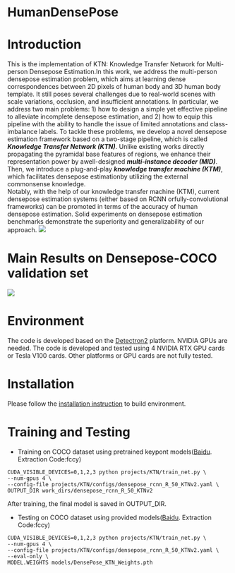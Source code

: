 # HumanDensePose

# Introduction
This is the implementation of KTN: Knowledge Transfer Network for Multi-person Densepose Estimation.In this work, we address the multi-person densepose estimation problem, which aims at learning dense correspondences between 2D pixels of human body and 3D human body template. It still poses several challenges due to real-world scenes with scale variations, occlusion, and insufficient annotations. 
In particular, we address two main problems: 1) how to design a simple yet effective pipeline to alleviate incomplete densepose estimation, and 2) how to equip this pipeline with the ability to handle the issue of limited annotations and class-imbalance labels. 
To tackle these problems, we develop a novel densepose estimation framework based on a two-stage pipeline, which is called ***Knowledge Transfer Network (KTN)***. 
Unlike existing works directly propagating the pyramidal base features of regions, we enhance their representation power by awell-designed ***multi-instance decoder (MID)***. 
Then, we introduce a plug-and-play ***knowledge transfer machine (KTM)***, which facilitates densepose estimationby utilizing the external commonsense knowledge.  
Notably, with the help of our knowledge transfer machine (KTM), current densepose estimation systems (either based on RCNN orfully-convolutional frameworks) can be promoted in terms of the accuracy of human densepose estimation.
Solid experiments on densepose estimation benchmarks demonstrate the superiority and generalizability of our approach. 
![](https://github.com/cfm-wxh/TSN/blob/master/visualization/KTN.png)
# Main Results on Densepose-COCO validation set
![](https://github.com/cfm-wxh/TSN/blob/master/visualization/main_result.jpg)
# Environment
The code is developed based on the [Detectron2](https://github.com/facebookresearch/detectron2) platform. NVIDIA GPUs are needed. The code is developed and tested using 4 NVIDIA RTX GPU cards or Tesla V100 cards. Other platforms or GPU cards are not fully tested.
# Installation
Please follow the [installation instruction](https://github.com/facebookresearch/detectron2) to build environment.
# Training and Testing
- Training on COCO dataset using pretrained keypont models([Baidu](https://pan.baidu.com/s/1OyuimZ4Xd6rtC3iD4SbyZQ 
). Extraction Code:fccy)
```
CUDA_VISIBLE_DEVICES=0,1,2,3 python projects/KTN/train_net.py \
--num-gpus 4 \
--config-file projects/KTN/configs/densepose_rcnn_R_50_KTNv2.yaml \
OUTPUT_DIR work_dirs/densepose_rcnn_R_50_KTNv2
```
After training, the final model is saved in OUTPUT_DIR.
- Testing on COCO dataset using provided models([Baidu](https://pan.baidu.com/s/1OyuimZ4Xd6rtC3iD4SbyZQ). Extraction Code:fccy)
```
CUDA_VISIBLE_DEVICES=0,1,2,3 python projects/KTN/train_net.py \
--num-gpus 4 \
--config-file projects/KTN/configs/densepose_rcnn_R_50_KTNv2.yaml \
--eval-only \
MODEL.WEIGHTS models/DensePose_KTN_Weights.pth
```

